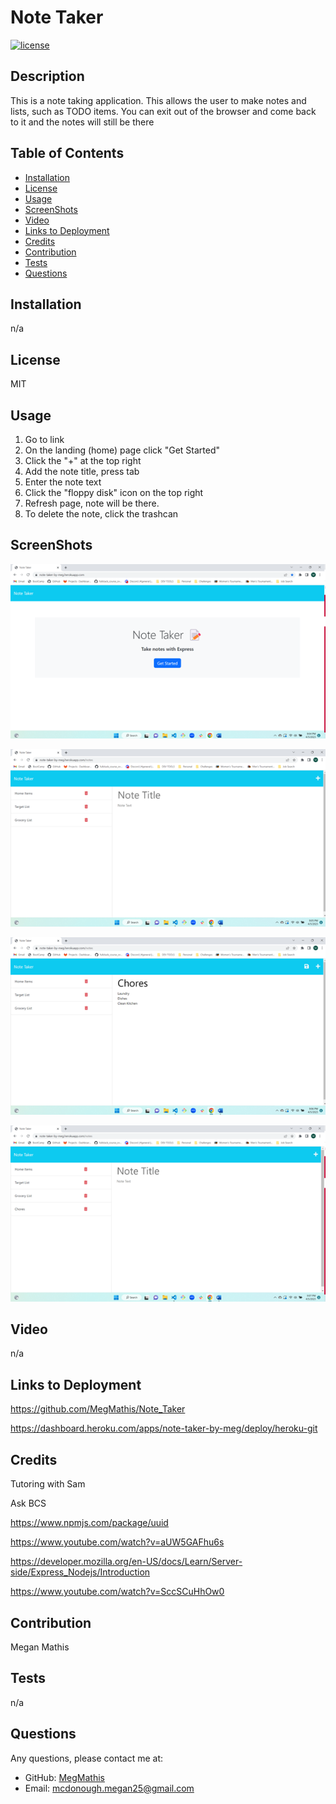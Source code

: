 # Note Taker

[![license](https://img.shields.io/badge/License-MIT-ff69b4)](https://shields.io)

## Description

This is a note taking application. This allows the user to make notes and lists, such as TODO items. You can exit out of the browser and come back to it and the notes will still be there

## Table of Contents

- [Installation](#installation)
- [License](#license)
- [Usage](#usage)
- [ScreenShots](#screenshots)
- [Video](#video)
- [Links to Deployment](#linkstodeployment)
- [Credits](#LinkstoDeployment)
- [Contribution](#contribution)
- [Tests](#tests)
- [Questions](#questions)

## Installation

n/a

## License

MIT

## Usage

1. Go to link
2. On the landing (home) page click "Get Started"
3. Click the "+" at the top right
4. Add the note title, press tab
5. Enter the note text
6. Click the "floppy disk" icon on the top right
7. Refresh page, note will be there.
8. To delete the note, click the trashcan

## ScreenShots

![Screenshot.](./images/landing_page.png)

![Screenshot.](./images/note_page.png)

![Screenshot.](./images/typed_note.png)

![Screenshot.](./images/saved_note.png)

## Video

n/a

## Links to Deployment

https://github.com/MegMathis/Note_Taker

https://dashboard.heroku.com/apps/note-taker-by-meg/deploy/heroku-git

## Credits

Tutoring with Sam

Ask BCS

https://www.npmjs.com/package/uuid

https://www.youtube.com/watch?v=aUW5GAFhu6s

https://developer.mozilla.org/en-US/docs/Learn/Server-side/Express_Nodejs/Introduction

https://www.youtube.com/watch?v=SccSCuHhOw0

## Contribution

Megan Mathis

## Tests

n/a

## Questions

Any questions, please contact me at:

- GitHub:
  [MegMathis](http://github.com/MegMathis)
- Email:
  [mcdonough.megan25@gmail.com](mailto:mcdonough.megan25@gmail.com)
